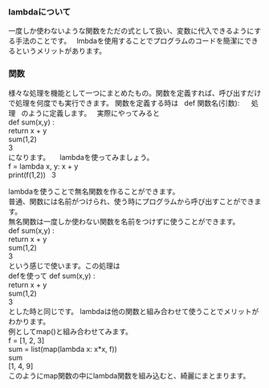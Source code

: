 ### lambdaについて
一度しか使わないような関数をただの式として扱い、変数に代入できるようにする手法のことです。  
lmbdaを使用することでプログラムのコードを簡潔にできるというメリットがあります。  
  
### 関数  
様々な処理を機能として一つにまとめたもの。関数を定義すれば、呼び出すだけで処理を何度でも実行できます。 
関数を定義する時は  
def 関数名(引数):  
    処理  
のように定義します。  
実際にやってみると  
def sum(x,y) :  
    return x + y  
sum(1,2)  
3  
になります。  
  
lambdaを使ってみましょう。  
f = lambda x, y: x + y  
print(f(1,2))  
3






lambdaを使うことで無名関数を作ることができます。    
普通、関数には名前がつけられ、使う時にプログラムから呼び出すことができます。  
無名関数は一度しか使わない関数を名前をつけずに使うことができます。  
def sum(x,y) :  
    return x + y  
sum(1,2)  
3  
という感じで使います。この処理は  
defを使って
def sum(x,y) :  
    return x + y  
sum(1,2)  
3  
とした時と同じです。
lambdaは他の関数と組み合わせて使うことでメリットがわかります。  
例としてmap()と組み合わせてみます。  
f = [1, 2, 3]  
sum = list(map(lambda x: x*x, f))  
sum  
[1, 4, 9]  
このようにmap関数の中にlambda関数を組み込むと、綺麗にまとまります。
